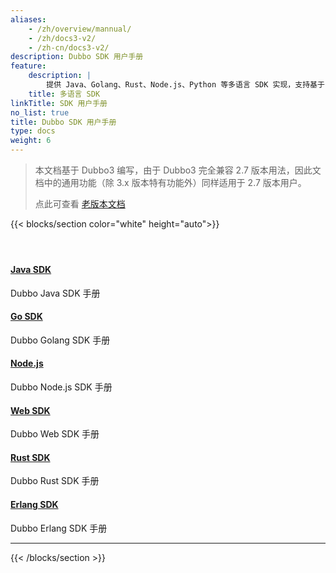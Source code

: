 ```yaml
---
aliases:
    - /zh/overview/mannual/
    - /zh/docs3-v2/
    - /zh-cn/docs3-v2/
description: Dubbo SDK 用户手册
feature:
    description: |
        提供 Java、Golang、Rust、Node.js、Python 等多语言 SDK 实现，支持基于 IDL 的跨语言服务定义和基于 Protobuf、Json 的数据编码
    title: 多语言 SDK
linkTitle: SDK 用户手册
no_list: true
title: Dubbo SDK 用户手册
type: docs
weight: 6
---
```


> 本文档基于 Dubbo3 编写，由于 Dubbo3 完全兼容 2.7 版本用法，因此文档中的通用功能（除 3.x 版本特有功能外）同样适用于 2.7 版本用户。
>
> 点此可查看 <a href="/zh-cn/docsv2.7" target="_blank">老版本文档</a>
>


{{< blocks/section color="white" height="auto">}}
<div class="td-content list-page">
    <div class="lead"></div><header class="article-meta">
    </header><div class="row">
    <div class="col-sm col-md-6 mb-4">
        <div class="h-100 card shadow" href="#">
            <div class="card-body">
                <h4 class="card-title">
                    <a  href='{{< relref "./java-sdk" >}}'>Java SDK</a>
                </h4>
                <p>Dubbo Java SDK 手册</p>
            </div>
        </div>
    </div>
    <div class="col-sm col-md-6 mb-4">
        <div class="h-100 card shadow">
            <div class="card-body">
                <h4 class="card-title">
                    <a href='{{< relref "./golang-sdk" >}}'>Go SDK</a>
                </h4>
                <p>Dubbo Golang SDK 手册</p>
            </div>
        </div>
    </div>
    <div class="col-sm col-md-6 mb-4">
        <div class="h-100 card shadow">
            <div class="card-body">
                <h4 class="card-title">
                    <a href='{{< relref "./nodejs-sdk" >}}'>Node.js</a>
                </h4>
                <p>Dubbo Node.js SDK 手册</p>
            </div>
        </div>
    </div>
    <div class="col-sm col-md-6 mb-4">
        <div class="h-100 card shadow">
            <div class="card-body">
                <h4 class="card-title">
                    <a href='{{< relref "./web-sdk" >}}'>Web SDK</a>
                </h4>
                <p>Dubbo Web SDK 手册</p>
            </div>
        </div>
    </div>
    <div class="col-sm col-md-6 mb-4">
        <div class="h-100 card shadow">
            <div class="card-body">
                <h4 class="card-title">
                    <a href='{{< relref "./rust-sdk" >}}'>Rust SDK</a>
                </h4>
                <p>Dubbo Rust SDK 手册</p>
            </div>
        </div>
    </div>
    <div class="col-sm col-md-6 mb-4">
        <div class="h-100 card shadow">
            <div class="card-body">
                <h4 class="card-title">
                    <a href='{{< relref "./erlang-sdk" >}}'>Erlang SDK</a>
                </h4>
                <p>Dubbo Erlang SDK 手册</p>
            </div>
        </div>
    </div>
</div>
<hr>
</div>

{{< /blocks/section >}}
